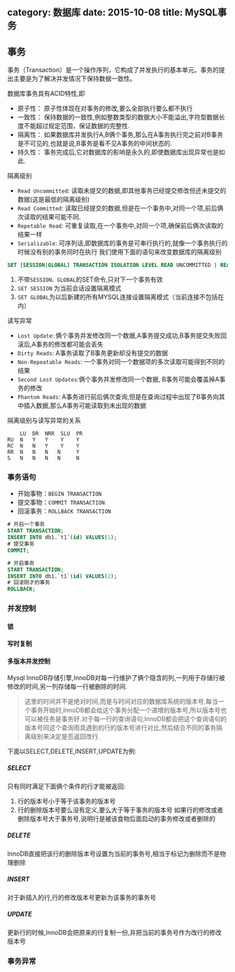 category: 数据库
date: 2015-10-08
title: MySQL事务
---
## 事务
事务（Transaction）是一个操作序列，它构成了并发执行的基本单元。事务的提出主要是为了解决并发情况下保持数据一致性。

数据库事务具有ACID特性,即
* 原子性： 原子性体现在对事务的修改,要么全部执行要么都不执行
* 一致性： 保持数据的一致性,例如整数类型的数据大小不能溢出,字符型数据长度不能超过规定范围，保证数据的完整性.
* 隔离性： 如果数据库并发执行A,B俩个事务,那么在A事务执行完之前对B事务是不可见的,也就是说,B事务是看不见A事务的中间状态的.
* 持久性： 事务完成后,它对数据库的影响是永久的,即使数据库出现异常也是如此.


隔离级别
* `Read Uncommitted`: 读取未提交的数据,即其他事务已经提交修改但还未提交的数据(这是最低的隔离级别)
* `Read Committed`: 读取已经提交的数据,但是在一个事务中,对同一个项,前后俩次读取的结果可能不同.
* `Repetable Read`: 可重复读取,在一个事务中,对同一个项,确保前后俩次读取的结果一样
* `Serializable`: 可序列话,即数据库的事务是可串行执行的,就像一个事务执行的时候没有别的事务同时在执行
我们使用下面的语句来改变数据库的隔离级别
```sql
SET [SESSION|GLOBAL] TRANSACTION ISOLATION LEVEL READ UNCOMMITTED | READ COMMITTED | REPEATABLE READ | SERIALIZABLE
```
1. 不带`SESSION、GLOBAL`的SET命令,只对下一个事务有效
2. `SET SESSION` 为当前会话设置隔离模式
3. `SET GLOBAL`为以后新建的所有MYSQL连接设置隔离模式（当前连接不包括在内）

读写异常
* `Lost Update`: 俩个事务并发修改同一个数据,A事务提交成功,B事务提交失败回滚后,A事务的修改都可能会丢失
* `Dirty Reads`: A事务读取了B事务更新却没有提交的数据
* `Non-Repeatable Reads`: 一个事务对同一个数据项的多次读取可能得到不同的结果
* `Second Lost Updates`:俩个事务并发修改同一个数据, B事务可能会覆盖掉A事务的修改
* `Phantom Reads`: A事务进行前后俩次查询,但是在查询过程中出现了B事务向其中插入数据,那么A事务可能读取到未出现的数据

隔离级别与读写异常的关系
```
    LU  DR  NRR  SLU  PR
RU  N   Y   Y    Y    Y
RC  N   N   Y    Y    Y
RR  N   N   N   N     Y
S   N   N   N   N     N
```

### 事务语句
* 开始事物：`BEGIN TRANSACTION`
* 提交事物：`COMMIT TRANSACTION`
* 回滚事务：`ROLLBACK TRANSACTION`

```sql
# 开启一个事务
START TRANSACTION;
INSERT INTO db1.`t1`(id) VALUES(1);
# 提交事务
COMMIT;

# 开启事务
START TRANSACTION;
INSERT INTO db1.`t1`(id) VALUES(2);
# 回滚刚才的事务
ROLLBACK;
```



### 并发控制

#### 锁

#### 写时复制

#### 多版本并发控制

Mysql InnoDB存储引擎,InnoDB对每一行维护了俩个隐含的列,一列用于存储行被修改的时间,另一列存储每一行被删除的时间.
> 这里的时间并不是绝对时间,而是与时间对应的数据库系统的版本号,每当一个事务开始时,InnoDB都会给这个事务分配一个递增的版本号,所以版本号也可以被任务是事务好.对于每一行的查询语句,InnoDB都会把这个查询语句的版本号同这个查询雨具遇到的行的版本号进行对比,然后结合不同的事务隔离级别来决定是否返回改行.

下面以SELECT,DELETE,INSERT,UPDATE为例:
##### SELECT
只有同时满足下面俩个条件的行才能被返回:
1. 行的版本号小于等于该事务的版本号
2. 行的删除版本号要么没有定义,要么大于等于事务的版本号
如果行的修改或者删除版本号大于事务号,说明行是被该食物后面启动的事务修改或者删除的 


##### DELETE
InnoDB直接把该行的删除版本号设置为当前的事务号,相当于标记为删除而不是物理删除

##### INSERT
对于新插入的行,行的修改版本号更新为该事务的事务号

##### UPDATE
更新行的时候,InnoDB会把原来的行复制一份,并把当前的事务号作为改行的修改版本号


### 事务异常

